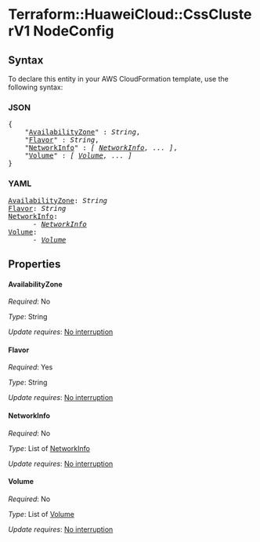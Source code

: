 # Terraform::HuaweiCloud::CssClusterV1 NodeConfig

## Syntax

To declare this entity in your AWS CloudFormation template, use the following syntax:

### JSON

<pre>
{
    "<a href="#availabilityzone" title="AvailabilityZone">AvailabilityZone</a>" : <i>String</i>,
    "<a href="#flavor" title="Flavor">Flavor</a>" : <i>String</i>,
    "<a href="#networkinfo" title="NetworkInfo">NetworkInfo</a>" : <i>[ <a href="nodeconfig-networkinfo.md">NetworkInfo</a>, ... ]</i>,
    "<a href="#volume" title="Volume">Volume</a>" : <i>[ <a href="nodeconfig-volume.md">Volume</a>, ... ]</i>
}
</pre>

### YAML

<pre>
<a href="#availabilityzone" title="AvailabilityZone">AvailabilityZone</a>: <i>String</i>
<a href="#flavor" title="Flavor">Flavor</a>: <i>String</i>
<a href="#networkinfo" title="NetworkInfo">NetworkInfo</a>: <i>
      - <a href="nodeconfig-networkinfo.md">NetworkInfo</a></i>
<a href="#volume" title="Volume">Volume</a>: <i>
      - <a href="nodeconfig-volume.md">Volume</a></i>
</pre>

## Properties

#### AvailabilityZone

_Required_: No

_Type_: String

_Update requires_: [No interruption](https://docs.aws.amazon.com/AWSCloudFormation/latest/UserGuide/using-cfn-updating-stacks-update-behaviors.html#update-no-interrupt)

#### Flavor

_Required_: Yes

_Type_: String

_Update requires_: [No interruption](https://docs.aws.amazon.com/AWSCloudFormation/latest/UserGuide/using-cfn-updating-stacks-update-behaviors.html#update-no-interrupt)

#### NetworkInfo

_Required_: No

_Type_: List of <a href="nodeconfig-networkinfo.md">NetworkInfo</a>

_Update requires_: [No interruption](https://docs.aws.amazon.com/AWSCloudFormation/latest/UserGuide/using-cfn-updating-stacks-update-behaviors.html#update-no-interrupt)

#### Volume

_Required_: No

_Type_: List of <a href="nodeconfig-volume.md">Volume</a>

_Update requires_: [No interruption](https://docs.aws.amazon.com/AWSCloudFormation/latest/UserGuide/using-cfn-updating-stacks-update-behaviors.html#update-no-interrupt)

